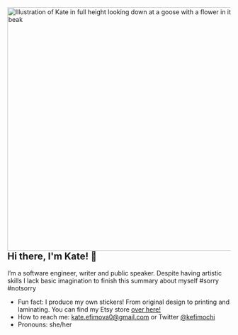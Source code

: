 <img align="right" src="https://pbs.twimg.com/media/EwTZsw5UcAI0jcx?format=jpg&name=large" alt="Illustration of Kate in full height looking down at a goose with a flower in it's beak" width="550px" />

## Hi there, I'm Kate! 👋

I’m a software engineer, writer and public speaker. Despite having artistic skills I lack basic imagination to finish this summary about myself #sorry #notsorry

-   Fun fact: I produce my own stickers! From original design to printing and laminating. You can find my Etsy store [over here!](https://www.etsy.com/shop/KefiStore)
-   How to reach me: kate.efimova0@gmail.com or Twitter [@kefimochi](https://twitter.com/kefimochi)
-   Pronouns: she/her
